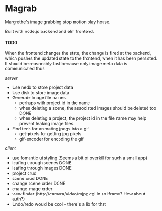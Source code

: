 # Magrab

Margrethe's image grabbing stop motion play house.

Built with node.js backend and elm frontend.

#### TODO

When the frontend changes the state, the change is fired at the backend, which pushes the updated state to the frontend, when it has been persisted. It should be reasonably fast because only image meta data is communicated thus.

*server*
- Use nedb to store project data
- Use disk to store image data
- Generate image file names
  - perhaps with project id in the name
  - when deleting a scene, the associated images should be deleted too DONE
  - when deleting a project, the project id in the file name may help prevent leaking image files.
- Find tech for animating jpegs into a gif
  - get-pixels for getting jpg pixels
  - gif-encoder for encoding the gif

*client*
- use fomantic ui styling (Seems a bit of overkill for such a small app)
- leafing through scenes DONE
- leafing through images DONE
- project crud 
- scene crud DONE
- change scene order DONE
- change image order 
- view finder (http://camera/video/mjpg.cgi in an iframe? How about auth?)
- Undo/redo would be cool - there's a lib for that

